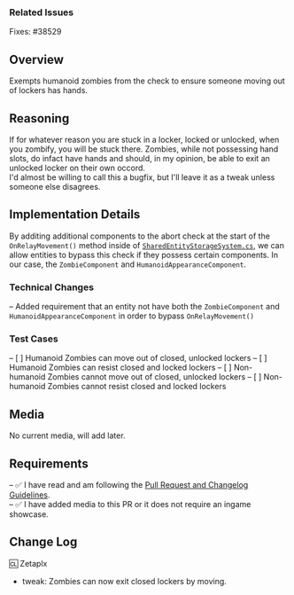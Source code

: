 
### Related Issues
Fixes: #38529
## Overview
Exempts humanoid zombies from the check to ensure someone moving out of lockers has hands.
## Reasoning
If for whatever reason you are stuck in a locker, locked or unlocked, when you zombify, you will be stuck there. Zombies, while not possessing hand slots, do infact have hands and should, in my opinion, be able to exit an unlocked locker on their own occord.  
I'd almost be willing to call this a bugfix, but I'll leave it as a tweak unless someone else disagrees.
## Implementation Details
By additing additional components to the abort check at the start of the `OnRelayMovement()` method inside of [`SharedEntityStorageSystem.cs`](https://github.com/Zetaplx/space-station-14/blob/master/Content.Shared/Storage/EntitySystems/SharedEntityStorageSystem.cs), we can allow entities to bypass this check if they possess certain components. In our case, the `ZombieComponent` and `HumanoidAppearanceComponent`.
### Technical  Changes
 – Added requirement that an entity not have both the `ZombieComponent` and `HumanoidAppearanceComponent` in order to bypass `OnRelayMovement()`
### Test Cases
 – [ ] Humanoid Zombies can move out of closed, unlocked lockers
 – [ ] Humanoid Zombies can resist closed and locked lockers
 – [ ] Non-humanoid Zombies cannot move out of closed, unlocked lockers
 – [ ] Non-humanoid Zombies cannot resist closed and locked lockers
## Media
No current media, will add later.
## Requirements
 – ✅ I have read and am following the [Pull Request and Changelog Guidelines](https://docs.spacestation14.com/en/general-development/codebase-info/pull-request-guidelines.html).  
 – ✅ I have added media to this PR or it does not require an ingame showcase.  
## Change Log
:cl: Zetaplx
- tweak: Zombies can now exit closed lockers by moving.
